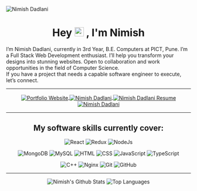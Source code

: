 ![Nimish Dadlani](https://komarev.com/ghpvc/?username=nmd2611&color=brightgreen)


<h1 align="center"> Hey  <img src="https://media.giphy.com/media/hvRJCLFzcasrR4ia7z/giphy.gif" width="25px"  /> , I'm Nimish </h1>

I’m Nimish Dadlani, currently in 3rd Year, B.E. Computers at PICT, Pune. I’m a Full Stack Web Development enthusiast. I’ll help you transform your designs into stunning websites. Open to collaboration and work opportunities in the field of Computer Science.
<br>If you have a project that needs a capable software engineer to execute, let’s connect.

<hr>
  

<!-- Here are some ideas to get you started:

- 🔭 I’m currently working on ...
- 🌱 I’m currently learning ...
- 👯 I’m looking to collaborate on ...
- 🤔 I’m looking for help with ...
- 💬 Ask me about ...
- 📫 How to reach me: ...
- 😄 Pronouns: ...
- ⚡ Fun fact: ... -->

<div align="center">
  
  <a href="https://nimishdadlani.com" target="_blank" title="nimishdadlani.com">
    <img align="center" alt="Portfolio Website" src="https://img.shields.io/static/v1?logo=naver&label=%20&message=nimishdadlani.com&style=for-the-badge&logoColor=white&labelColor=%23FF4470&color=%23FF4470" />
  </a>
  
  
  <a href="https://in.linkedin.com/in/nimishdadlani" target="_blank" title="LinkedIn">
    <img align="center" alt="Nimish Dadlani" src="https://img.shields.io/static/v1?logo=linkedin&label=%20&message=Nimish%20Dadlani&style=for-the-badge&logoColor=white&labelColor=%230077B5&color=%230077B5" />
  </a>
  
  <a href="https://drive.google.com/file/d/1GQzpGTBDuXtx0bF_1vTMOZggHx4LXoTN" target="_blank" title="Resume">
    <img align="center" alt="Nimish Dadlani Resume" src="https://img.shields.io/static/v1?logo=microsoft%20word&label=%20&message=Resume&style=for-the-badge&logoColor=white&labelColor=%232B579A&color=%232B579A" />
  </a>
  
   <a href="mailto:nimishdadlani@gmail.com" target="_blank" title="nimishdadlani@gmail.com">
    <img align="center" alt="Nimish Dadlani" src="https://img.shields.io/static/v1?logo=gmail&label=%20&message=Email%20Me&style=for-the-badge&logoColor=white&labelColor=%23D14836&color=%23D14836" />
  </a>
  
  
</div>

<hr>



<div align="center">
  
  
<h2>My software skills currently cover:</h2>


![React](https://img.shields.io/static/v1?logo=react&label=%20&message=React&style=for-the-badge&logoColor=%2361DAFB&labelColor=black&color=black)
![Redux](https://img.shields.io/static/v1?logo=redux&label=%20&message=Redux&style=for-the-badge&logoColor=%23764ABC&labelColor=black&color=black)
![NodeJs](https://img.shields.io/static/v1?logo=node.js&label=%20&message=NodeJs&style=for-the-badge&logoColor=white&labelColor=%23339933&color=%23339933)

<!-- ![Express](https://img.shields.io/static/v1?logo=c&label=%20&message=Cpp&style=for-the-badge&logoColor=%2300599C&labelColor=black&color=black) -->

![MongoDB](https://img.shields.io/static/v1?logo=mongodb&label=%20&message=MongoDB&style=for-the-badge&logoColor=white&labelColor=%2347A248&color=%2347A248)
![MySQL](https://img.shields.io/static/v1?logo=mysql&label=%20&message=MySQL&style=for-the-badge&logoColor=white&labelColor=%234479A1&color=%234479A1)
![HTML](https://img.shields.io/static/v1?logo=html5&label=%20&message=HTML&style=for-the-badge&logoColor=white&labelColor=%23E34F26&color=%23E34F26)
![CSS](https://img.shields.io/static/v1?logo=css3&label=%20&message=CSS&style=for-the-badge&logoColorwhite=&labelColor=%231572B6&color=%231572B6)
![JavaScript](https://img.shields.io/static/v1?logo=javascript&label=%20&message=JavaScript&style=for-the-badge&logoColor=black&labelColor=%23F7DF1E&color=%23F7DF1E)
![TypeScript](https://img.shields.io/static/v1?logo=typescript&label=%20&message=TypeScript&style=for-the-badge&logoColor=white&labelColor=%233178C6&color=%233178C6)


![C++](https://img.shields.io/static/v1?logo=c%2B%2B&label=%20&message=C%2B%2B&style=for-the-badge&logoColor=white&labelColor=%2300599C&color=%2300599C)
![Nginx](https://img.shields.io/static/v1?logo=nginx&label=%20&message=Nginx&style=for-the-badge&logoColor=white&labelColor=%23009639&color=%23009639)
![Git](https://img.shields.io/static/v1?logo=git&label=&message=Git&style=for-the-badge&logoColor=white&labelColor=%23F05032&color=%23F05032)
![GitHub](https://img.shields.io/static/v1?logo=github&label=&message=GitHub&style=for-the-badge&logoColor=white&labelColor=%23181717&color=%23181717)


</div>

<hr>

<div align="center">

 ![Nimish's Github Stats](https://github-readme-stats.vercel.app/api?username=nmd2611&theme=react)
 ![Top Languages](https://github-readme-stats.vercel.app/api/top-langs/?username=nmd2611&hide=java,c,python,makefile,qmake&layout=compact&theme=react)

</div>

